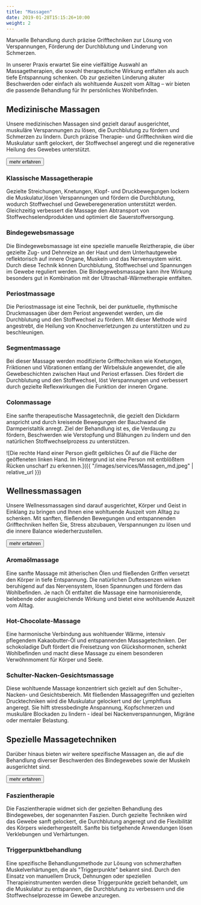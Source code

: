 ```yaml
---
title: "Massagen"
date: 2019-01-28T15:15:26+10:00
weight: 2
---
```


Manuelle Behandlung durch präzise Grifftechniken zur Lösung von Verspannungen, Förderung der Durchblutung und Linderung von Schmerzen.

In unserer Praxis erwartet Sie eine vielfältige Auswahl an Massagetherapien, die sowohl
therapeutische Wirkung entfalten als auch tiefe Entspannung schenken.
Ob zur gezielten Linderung akuter Beschwerden oder einfach als wohltuende Auszeit vom
Alltag – wir bieten die passende Behandlung für Ihr persönliches Wohlbefinden.

## Medizinische Massagen
Unsere medizinischen Massagen sind gezielt darauf ausgerichtet, muskuläre Verspannungen zu lösen, die Durchblutung zu fördern und Schmerzen zu lindern.
Durch präzise Therapie- und Grifftechniken wird die Muskulatur sanft gelockert, der Stoffwechsel angeregt und die regenerative Heilung des Gewebes unterstützt.


<p class="text-center">
  <button class="btn btn-primary" type="button" data-bs-toggle="collapse" data-bs-target="#massagen_1" aria-expanded="false" aria-controls="massagen_1">
    mehr erfahren
  </button>
</p>
<div class="collapse" id="massagen_1">
  <div class="card card-body" markdown="1">

### Klassische Massagetherapie
Gezielte Streichungen, Knetungen, Klopf- und Druckbewegungen lockern die Muskulatur,lösen Verspannungen und fördern die Durchblutung, wodurch Stoffwechsel und Geweberegeneration unterstützt werden.
Gleichzeitig verbessert die Massage den Abtransport von Stoffwechselendprodukten und optimiert die Sauerstoffversorgung.

### Bindegewebsmassage
Die Bindegewebsmassage ist eine spezielle manuelle Reiztherapie, die über gezielte Zug- und Dehnreize an der Haut und dem Unterhautgewebe reflektorisch auf innere Organe, Muskeln und das Nervensystem wirkt. Durch diese Technik können Durchblutung,
Stoffwechsel und Spannungen im Gewebe reguliert werden. Die Bindegewebsmassage kann ihre Wirkung besonders gut in Kombination mit der Ultraschall-Wärmetherapie entfalten.

### Periostmassage
Die Periostmassage ist eine Technik, bei der punktuelle, rhythmische Druckmassagen über dem Periost angewendet werden, um die Durchblutung und den Stoffwechsel zu fördern. Mit dieser Methode wird angestrebt, die Heilung von Knochenverletzungen zu unterstützen und zu beschleunigen.

### Segmentmassage
Bei dieser Massage werden modifizierte Grifftechniken wie Knetungen, Friktionen und Vibrationen entlang der Wirbelsäule angewendet, die alle Gewebeschichten zwischen Haut und Periost erfassen. Dies fördert die Durchblutung und den Stoffwechsel, löst Verspannungen und verbessert durch gezielte Reflexwirkungen die Funktion der inneren
Organe.

### Colonmassage
Eine sanfte therapeutische Massagetechnik, die gezielt den Dickdarm anspricht und durch kreisende Bewegungen der Bauchwand die Darmperistaltik anregt. Ziel der Behandlung ist es, die Verdauung zu fördern, Beschwerden wie Verstopfung und Blähungen zu lindern und den natürlichen Stoffwechselprozess zu unterstützen.

  </div>
</div>


![Die rechte Hand einer Person gießt gelbliches Öl auf die Fläche der geöffeneten linken Hand. Im Hintergrund ist eine Person mit entblößtem Rücken unscharf zu erkennen.]({{ "/images/services/Massagen_md.jpeg" | relative_url }})

## Wellnessmassagen
Unsere Wellnessmassagen sind darauf ausgerichtet, Körper und Geist in Einklang zu bringen und Ihnen eine wohltuende Auszeit vom Alltag zu schenken. Mit sanften, fließenden Bewegungen und entspannenden Grifftechniken helfen Sie, Stress abzubauen, Verspannungen zu lösen und die innere Balance wiederherzustellen.

<p class="text-center">
  <button class="btn btn-primary" type="button" data-bs-toggle="collapse" data-bs-target="#massagen_2" aria-expanded="false" aria-controls="massagen_2">
    mehr erfahren
  </button>
</p>
<div class="collapse" id="massagen_2">
  <div class="card card-body" markdown="1">

### Aromaölmassage
Eine sanfte Massage mit ätherischen Ölen und fließenden Griffen versetzt den Körper in tiefe Entspannung. Die natürlichen Duftessenzen wirken beruhigend auf das Nervensystem, lösen Spannungen und fördern das Wohlbefinden. Je nach Öl entfaltet die Massage eine harmonisierende, belebende oder ausgleichende Wirkung und bietet eine wohltuende Auszeit vom Alltag.

### Hot-Chocolate-Massage
Eine harmonische Verbindung aus wohltuender Wärme, intensiv pflegendem Kakaobutter-Öl und entspannenden Massagetechniken. Der schokoladige Duft fördert die Freisetzung von Glückshormonen, schenkt Wohlbefinden und macht diese Massage zu einem besonderen Verwöhnmoment für Körper und Seele.

### Schulter-Nacken-Gesichtsmassage
Diese wohltuende Massage konzentriert sich gezielt auf den Schulter-, Nacken- und Gesichtsbereich. Mit fließenden Massagegriffen und gezielten Drucktechniken wird die Muskulatur gelockert und der Lymphfluss angeregt. Sie hilft stressbedingte Anspannung, Kopfschmerzen und muskuläre Blockaden zu lindern - ideal bei Nackenverspannungen, Migräne oder mentaler Belastung.

  </div>
</div>


## Spezielle Massagetechniken
Darüber hinaus bieten wir weitere spezifische Massagen an, die auf die Behandlung diverser Beschwerden des Bindegewebes sowie der Muskeln ausgerichtet sind.

<p class="text-center">
  <button class="btn btn-primary" type="button" data-bs-toggle="collapse" data-bs-target="#massagen_3" aria-expanded="false" aria-controls="massagen_3">
    mehr erfahren
  </button>
</p>
<div class="collapse" id="massagen_3">
  <div class="card card-body" markdown="1">

### Faszientherapie
Die Faszientherapie widmet sich der gezielten Behandlung des Bindegewebes, der sogenannten Faszien. Durch gezielte Techniken wird das Gewebe sanft gelockert, die Durchblutung angeregt und die Flexibilität des Körpers wiederhergestellt. Sanfte bis tiefgehende Anwendungen lösen Verklebungen und Verhärtungen.

### Triggerpunktbehandlung
Eine spezifische Behandlungsmethode zur Lösung von schmerzhaften Muskelverhärtungen, die als "Triggerpunkte" bekannt sind. Durch den Einsatz von manuellem Druck, Dehnungen oder speziellen Therapieinstrumenten werden diese Triggerpunkte gezielt behandelt, um die Muskulatur zu entspannen, die Durchblutung zu verbessern und die Stoffwechselprozesse im Gewebe anzuregen.

  </div>
</div>

